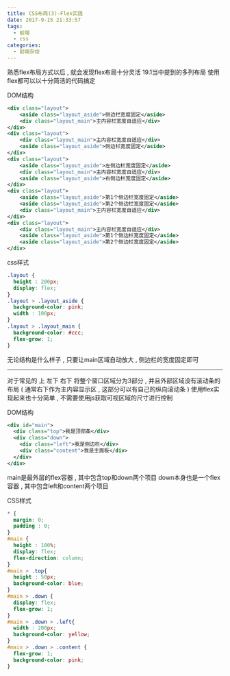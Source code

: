 ```yaml
---
title: CSS布局(3)-Flex实践
date: 2017-9-15 21:33:57
tags: 
  - 前端
  - css
categories: 
  - 前端杂烩
---
```



熟悉flex布局方式以后 , 就会发现flex布局十分灵活
19.1当中提到的多列布局
使用flex都可以以十分简洁的代码搞定
<!-- more -->
DOM结构
```xml
<div class="layout">
    <aside class="layout_aside">侧边栏宽度固定</aside>
    <div class="layout_main">主内容栏宽度自适应</div>
</div>
<div class="layout">
    <div class="layout_main">主内容栏宽度自适应</div>
    <aside class="layout_aside">侧边栏宽度固定</aside>
</div>
<div class="layout">
    <aside class="layout_aside">左侧边栏宽度固定</aside>
    <div class="layout_main">主内容栏宽度自适应</div>
    <aside class="layout_aside">右侧边栏宽度固定</aside>
</div>
<div class="layout">
    <aside class="layout_aside">第1个侧边栏宽度固定</aside>
    <aside class="layout_aside">第2个侧边栏宽度固定</aside>
    <div class="layout_main">主内容栏宽度自适应</div>
</div>
<div class="layout">
    <div class="layout_main">主内容栏宽度自适应</div>
    <aside class="layout_aside">第1个侧边栏宽度固定</aside>
    <aside class="layout_aside">第2个侧边栏宽度固定</aside>
</div>
```

css样式
```css
.layout {
  height : 200px;
  display: flex;
}
.layout > .layout_aside {
  background-color: pink;
  width : 100px;
}
.layout > .layout_main {
  background-color: #ccc;
  flex-grow: 1;
}
```
无论结构是什么样子 , 只要让main区域自动放大 , 侧边栏的宽度固定即可

---
对于常见的 上 左下 右下 将整个窗口区域分为3部分 , 并且外部区域没有滚动条的布局 ( 通常右下作为主内容显示区 , 这部分可以有自己的纵向滚动条 )
使用flex实现起来也十分简单 , 不需要使用js获取可视区域的尺寸进行控制

DOM结构
```xml
<div id="main">
  <div class="top">我是顶部条</div>
  <div class="down">
    <div class="left">我是侧边栏</div>
    <div class="content">我是主面板</div>
  </div>
</div>
```
main是最外层的flex容器 , 其中包含top和down两个项目
down本身也是一个flex容器 , 其中包含left和content两个项目

CSS样式
```css
* {
  margin: 0;
  padding : 0;
}
#main {
  height : 100%;
  display: flex;
  flex-direction: column;
}
#main > .top{
  height : 50px;
  background-color: blue;
}
#main > .down {
  display: flex;
  flex-grow: 1;
}
#main > .down > .left{
  width : 200px;
  background-color: yellow;
}
#main > .down > .content {
  flex-grow: 1;
  background-color: pink;
}
```